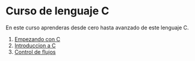 # Curso de lenguaje C 
En este curso aprenderas desde cero hasta avanzado de este lenguaje C.

1. [Empezando con C](/secciones/empezando-c.md)
2. [Introduccion a C](/secciones/introduccion-c.md)
3. [Control de flujos](/secciones/control-flujos.md)